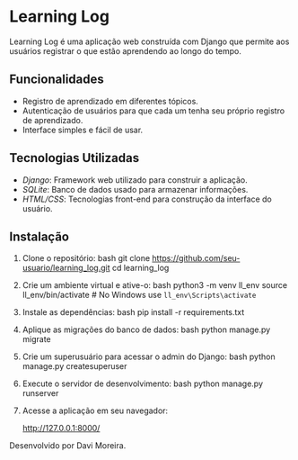 # Learning Log

Learning Log é uma aplicação web construída com Django que permite aos usuários registrar o que estão aprendendo ao longo do tempo.

## Funcionalidades

- Registro de aprendizado em diferentes tópicos.
- Autenticação de usuários para que cada um tenha seu próprio registro de aprendizado.
- Interface simples e fácil de usar.

## Tecnologias Utilizadas

- *Django*: Framework web utilizado para construir a aplicação.
- *SQLite*: Banco de dados usado para armazenar informações.
- *HTML/CSS*: Tecnologias front-end para construção da interface do usuário.

## Instalação

1. Clone o repositório:
    bash
    git clone https://github.com/seu-usuario/learning_log.git
    cd learning_log
    

2. Crie um ambiente virtual e ative-o:
    bash
    python3 -m venv ll_env
    source ll_env/bin/activate  # No Windows use `ll_env\Scripts\activate`
    

3. Instale as dependências:
    bash
    pip install -r requirements.txt
    

4. Aplique as migrações do banco de dados:
    bash
    python manage.py migrate
    

5. Crie um superusuário para acessar o admin do Django:
    bash
    python manage.py createsuperuser
    

6. Execute o servidor de desenvolvimento:
    bash
    python manage.py runserver
    

7. Acesse a aplicação em seu navegador:
    
    http://127.0.0.1:8000/
    


Desenvolvido por Davi Moreira.
